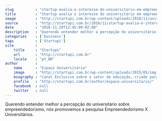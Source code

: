 ```yaml
---
slug          : "startup-avalia-o-interesse-do-universitario-em-empreender"
title         : "Startup avalia o interesse do universitário em empreender"
image         : "http://startupi.com.br/wp-content/uploads/2016/11/universitário-870x250.jpg"
source        : "http://startupi.com.br/2016/11/startup-avalia-o-interesse-do-universitario-em-empreender/"
date          : "2016-11-28T12:45:09-02:00"
description   : "Querendo entender melhor a percepção do universitário sobre empreendedorismo, nós promovemos a pesquisa Empreendedorismo X Universitários."
categories    : ['business']
tags          : ['Startupi']
site          :
    title     : "Startupi"
    url       : "http://startupi.com.br"
    locale    : "pt_BR"
author        :
    name      : "Espaço Universitário"
    image     : "http://startupi.com.br/wp-content/uploads/2015/05/img-destaque4.jpg"
    biography : "Canal Exclusivo sobre o setor de educação, criado para estudantes e profissionais que buscam constante atualização por meio de capacitação, aprimoramento e desenvolvimento de suas habilidades corporativas. Conheça as novidades do setor através das dicas de profissionais com conteúdo e experiência em um formato direto e de fácil compreensão."
    profile   : "http://startupi.com.br/author/espaco-universitario/"
    facebook  : null
    twitter   : null
---
```


Querendo entender melhor a percepção do universitário sobre empreendedorismo, nós promovemos a pesquisa Empreendedorismo X Universitários.

